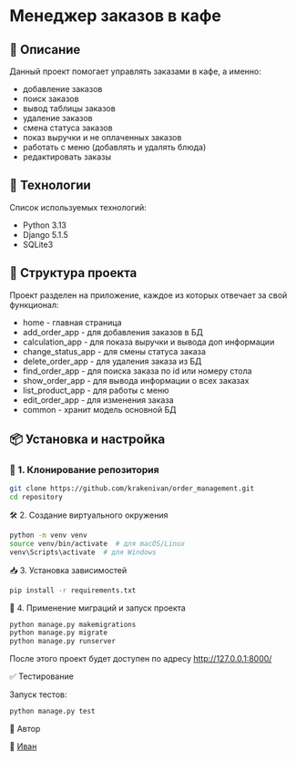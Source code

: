 # Менеджер заказов в кафе

## 📌 Описание
Данный проект помогает управлять заказами в кафе, а именно:
- добавление заказов
- поиск заказов
- вывод таблицы заказов
- удаление заказов
- смена статуса заказов
- показ выручки и не оплаченных заказов
- работать с меню (добавлять и удалять блюда)
- редактировать заказы

## 🚀 Технологии
Список используемых технологий:
- Python 3.13
- Django 5.1.5
- SQLite3

## 📂 Структура проекта
Проект разделен на приложение, каждое из которых отвечает за свой функционал:

- home - главная страница
- add_order_app - для добавления заказов в БД
- calculation_app - для показа выручки и вывода доп информации
- change_status_app - для смены статуса заказа
- delete_order_app - для удаления заказа из БД
- find_order_app - для поиска заказа по id или номеру стола
- show_order_app - для вывода информации о всех заказах
- list_product_app - для работы с меню
- edit_order_app - для изменения заказа
- common - хранит модель основной БД

## 📦 Установка и настройка

### 🔧 1. Клонирование репозитория
```bash
git clone https://github.com/krakenivan/order_management.git
cd repository
```

🛠 2. Создание виртуального окружения
```bash
python -m venv venv
source venv/bin/activate  # для macOS/Linux
venv\Scripts\activate  # для Windows
```

📥 3. Установка зависимостей
```bash
pip install -r requirements.txt
```

🚀 4. Применение миграций и запуск проекта
```bash
python manage.py makemigrations
python manage.py migrate
python manage.py runserver
```
После этого проект будет доступен по адресу http://127.0.0.1:8000/



✅ Тестирование

Запуск тестов:
```bash
python manage.py test
```

📝 Автор

👤 [Иван](https://github.com/krakenivan)
